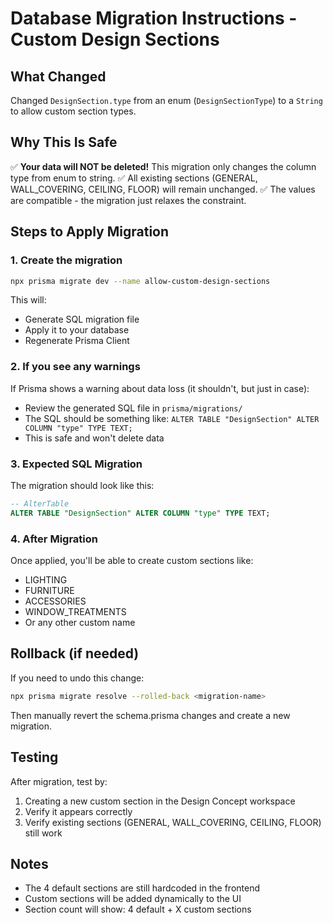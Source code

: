 # Database Migration Instructions - Custom Design Sections

## What Changed
Changed `DesignSection.type` from an enum (`DesignSectionType`) to a `String` to allow custom section types.

## Why This Is Safe
✅ **Your data will NOT be deleted!** This migration only changes the column type from enum to string.
✅ All existing sections (GENERAL, WALL_COVERING, CEILING, FLOOR) will remain unchanged.
✅ The values are compatible - the migration just relaxes the constraint.

## Steps to Apply Migration

### 1. Create the migration
```bash
npx prisma migrate dev --name allow-custom-design-sections
```

This will:
- Generate SQL migration file
- Apply it to your database
- Regenerate Prisma Client

### 2. If you see any warnings
If Prisma shows a warning about data loss (it shouldn't, but just in case):
- Review the generated SQL file in `prisma/migrations/`
- The SQL should be something like: `ALTER TABLE "DesignSection" ALTER COLUMN "type" TYPE TEXT;`
- This is safe and won't delete data

### 3. Expected SQL Migration
The migration should look like this:
```sql
-- AlterTable
ALTER TABLE "DesignSection" ALTER COLUMN "type" TYPE TEXT;
```

### 4. After Migration
Once applied, you'll be able to create custom sections like:
- LIGHTING
- FURNITURE
- ACCESSORIES
- WINDOW_TREATMENTS
- Or any other custom name

## Rollback (if needed)
If you need to undo this change:
```bash
npx prisma migrate resolve --rolled-back <migration-name>
```

Then manually revert the schema.prisma changes and create a new migration.

## Testing
After migration, test by:
1. Creating a new custom section in the Design Concept workspace
2. Verify it appears correctly
3. Verify existing sections (GENERAL, WALL_COVERING, CEILING, FLOOR) still work

## Notes
- The 4 default sections are still hardcoded in the frontend
- Custom sections will be added dynamically to the UI
- Section count will show: 4 default + X custom sections
